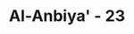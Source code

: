 ---
title: "Al-Anbiya' - 23"
no: 23
arabic_no: ٢٣
ayah: لَا يُسْـَٔلُ عَمَّا يَفْعَلُ وَهُمْ يُسْـَٔلُوْنَ 
translation: "Dia (Allah) tidak ditanya tentang apa yang dikerjakan, tetapi merekalah yang akan ditanya."
tafsir: "Untuk memperkuat keterangan bahwa Allah Mahasuci dari sifat-sifat yang tidak layak bagi Tuhan, maka dalam ayat ini Allah menyebutkan kekuasaan-Nya yang mutlak atas segala makhluk-Nya, sehingga tidak seorang pun berwenang untuk menanyakan, memeriksa atau meminta pertanggung jawaban-Nya atas setiap perbuatannya. Bahkan ditegaskan, bahwa manusialah yang akan diminta pertanggungjawabannya atas setiap perbuatannya. Hal ini disebabkan Allah-lah Hakim dan Penguasa yang sebenarnya. Allah menciptakan segala sesuatu senantiasa berdasarkan ilmu dan hikmah-Nya yang tinggi, serta kasih sayang dan keadilan-Nya kepada hamba-Nya.\n\nDalam hubungan ini, Allah telah berfirman dalam ayat lain:\n\nMaka demi Tuhanmu, Kami pasti akan menanyai mereka semua, tentang apa yang telah mereka kerjakan dahulu. (al-Hijr/15: 92-93)\n\nFirman-Nya lagi:\n\nDia melindungi, dan tidak ada yang dapat dilindungi dari (azab-Nya), jika kamu mengetahui? (al-Mu'minun/23: 88)"
---